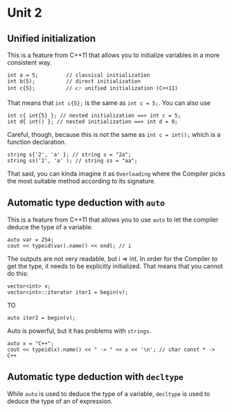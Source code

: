 # Unit 2

## Unified initialization
This is a feature from C++11 that allows you to initialize variables in a more consistent way.
````
int a = 5;         // classical initialization
int b(5);          // direct initialization
int c{5};          // 👉 unified initialization (C++11)
````
That means that `int c{5};` is the same as `int c = 5;`.
You can also use
````
int c{ int{5} }; // nested initialization ==> int c = 5;
int d{ int() }; // nested initialization ==> int d = 0;
````
Careful, though, because this is not the same as `int c = int();` which is a function declaration.
```
string s{'2', 'a' }; // string s = "2a";
string ss('2', 'a' ); // string ss = "aa";
```
That said, you can kinda imagine it as `Overloading` where the Compiler picks the most 
suitable method according to its signature.

## Automatic type deduction with `auto`
This is a feature from C++11 that allows you to use `auto` to let the compiler deduce the type of a variable.
```
auto var = 254;
cout << typeid(var).name() << endl; // i
```
The outputs are not very readable, but i => int.
In order for the Compiler to get the type, it needs to be explicitly initialized.
That means that you cannot do this:
```
vector<int> v;
vector<int>::iterator iter1 = begin(v);
```

TO

```
auto iter2 = begin(v);
```
Auto is powerful, but it has problems with `strings`.
```
auto x = "C++";
cout << typeid(x).name() << " -> " << x << '\n'; // char const * -> C++
```

## Automatic type deduction with `decltype`
While `auto` is used to deduce the type of a variable, `decltype` is used to deduce the type of an of expression.

